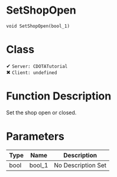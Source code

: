 # SetShopOpen
```
void SetShopOpen(bool_1)
```
# Class
✔ `Server: CDOTATutorial`  
✖ `Client: undefined`  

# Function Description
Set the shop open or closed.
# Parameters
Type|Name|Description
--|--|--
bool|bool_1|No Description Set
